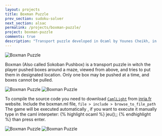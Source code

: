 ```yaml
---
layout: projects
title: Boxman Puzzle
prev_section: sudoku-solver
next_section: alsac
permalink: /projects/boxman-puzzle/
project: boxman-puzzle
comments: true
description: "Transport puzzle developed in Ocaml by Younes Cheikh, in witch the player pushed boxes around a maze, viewed from above, and tries to put them in designated location."
---
```


![Boxman Puzzle](../../img/projects/boxman/boxman1.png) 

Boxman (Also called Sokoban Pushbox) is a transport puzzle in witch the player pushed boxes around a maze, viewed from above, and tries to put them in designated location. Only one box may be pushed at a time, and boxes cannot be pulled.

![Boxman Puzzle](../../img/projects/boxman/boxman2.png)
![Boxman Puzzle](../../img/projects/boxman/boxman2.png)

To compile the source code you need to download <code>[CamlLight][1]</code> from [inria.fr][2] website.
Include the boxman.ml file, 
```file > include > browse_to_file_path``` The game will be executed automatically , if you want to execute it manually type in the caml interpeter:
{% highlight ocaml %}
jeu();; 
{% endhighlight %}
than press enter.

![Boxman Puzzle](../../img/projects/boxman/boxman4.png)
![Boxman Puzzle](../../img/projects/boxman/boxman5.png)

[1]: http://caml.inria.fr/pub/distrib/caml-light-0.74//cl74win.exe "camllight"
[2]: http://caml.inria.fr "Inria"
